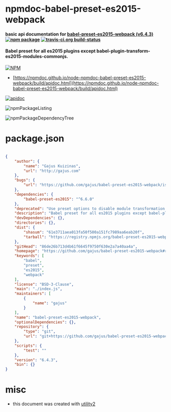 # npmdoc-babel-preset-es2015-webpack

#### basic api documentation for  [babel-preset-es2015-webpack (v6.4.3)](https://github.com/gajus/babel-preset-es2015-webpack#readme)  [![npm package](https://img.shields.io/npm/v/npmdoc-babel-preset-es2015-webpack.svg?style=flat-square)](https://www.npmjs.org/package/npmdoc-babel-preset-es2015-webpack) [![travis-ci.org build-status](https://api.travis-ci.org/npmdoc/node-npmdoc-babel-preset-es2015-webpack.svg)](https://travis-ci.org/npmdoc/node-npmdoc-babel-preset-es2015-webpack)

#### Babel preset for all es2015 plugins except babel-plugin-transform-es2015-modules-commonjs.

[![NPM](https://nodei.co/npm/babel-preset-es2015-webpack.png?downloads=true&downloadRank=true&stars=true)](https://www.npmjs.com/package/babel-preset-es2015-webpack)

- [https://npmdoc.github.io/node-npmdoc-babel-preset-es2015-webpack/build/apidoc.html](https://npmdoc.github.io/node-npmdoc-babel-preset-es2015-webpack/build/apidoc.html)

[![apidoc](https://npmdoc.github.io/node-npmdoc-babel-preset-es2015-webpack/build/screenCapture.buildCi.browser.%252Ftmp%252Fbuild%252Fapidoc.html.png)](https://npmdoc.github.io/node-npmdoc-babel-preset-es2015-webpack/build/apidoc.html)

![npmPackageListing](https://npmdoc.github.io/node-npmdoc-babel-preset-es2015-webpack/build/screenCapture.npmPackageListing.svg)

![npmPackageDependencyTree](https://npmdoc.github.io/node-npmdoc-babel-preset-es2015-webpack/build/screenCapture.npmPackageDependencyTree.svg)



# package.json

```json

{
    "author": {
        "name": "Gajus Kuizinas",
        "url": "http://gajus.com"
    },
    "bugs": {
        "url": "https://github.com/gajus/babel-preset-es2015-webpack/issues"
    },
    "dependencies": {
        "babel-preset-es2015": "^6.6.0"
    },
    "deprecated": "Use preset options to disable module transformation https://github.com/gajus/babel-preset-es2015-webpack#deprecated",
    "description": "Babel preset for all es2015 plugins except babel-plugin-transform-es2015-modules-commonjs.",
    "devDependencies": {},
    "directories": {},
    "dist": {
        "shasum": "61e3711aea013fa50f500a151fc7989aa6eab20f",
        "tarball": "https://registry.npmjs.org/babel-preset-es2015-webpack/-/babel-preset-es2015-webpack-6.4.3.tgz"
    },
    "gitHead": "86de26b713d4b61f6645f9750f630e2a7a40aa4a",
    "homepage": "https://github.com/gajus/babel-preset-es2015-webpack#readme",
    "keywords": [
        "babel",
        "preset",
        "es2015",
        "webpack"
    ],
    "license": "BSD-3-Clause",
    "main": "./index.js",
    "maintainers": [
        {
            "name": "gajus"
        }
    ],
    "name": "babel-preset-es2015-webpack",
    "optionalDependencies": {},
    "repository": {
        "type": "git",
        "url": "git+https://github.com/gajus/babel-preset-es2015-webpack.git"
    },
    "scripts": {
        "test": ""
    },
    "version": "6.4.3",
    "bin": {}
}
```



# misc
- this document was created with [utility2](https://github.com/kaizhu256/node-utility2)
